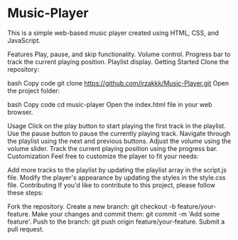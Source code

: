 # Music-Player
This is a simple web-based music player created using HTML, CSS, and JavaScript.

Features
Play, pause, and skip functionality.
Volume control.
Progress bar to track the current playing position.
Playlist display.
Getting Started
Clone the repository:

bash
Copy code
git clone https://github.com/irzakkk/Music-Player.git
Open the project folder:

bash
Copy code
cd music-player
Open the index.html file in your web browser.

Usage
Click on the play button to start playing the first track in the playlist.
Use the pause button to pause the currently playing track.
Navigate through the playlist using the next and previous buttons.
Adjust the volume using the volume slider.
Track the current playing position using the progress bar.
Customization
Feel free to customize the player to fit your needs:

Add more tracks to the playlist by updating the playlist array in the script.js file.
Modify the player's appearance by updating the styles in the style.css file.
Contributing
If you'd like to contribute to this project, please follow these steps:

Fork the repository.
Create a new branch: git checkout -b feature/your-feature.
Make your changes and commit them: git commit -m 'Add some feature'.
Push to the branch: git push origin feature/your-feature.
Submit a pull request.
